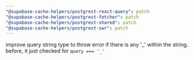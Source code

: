 ```yaml
---
"@supabase-cache-helpers/postgrest-react-query": patch
"@supabase-cache-helpers/postgrest-fetcher": patch
"@supabase-cache-helpers/postgrest-shared": patch
"@supabase-cache-helpers/postgrest-swr": patch
---
```


improve query string type to throw error if there is any '_' within the string. before, it just checked for `query === '_'`
